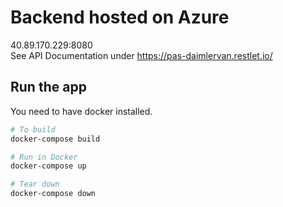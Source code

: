 # Backend hosted on Azure

40.89.170.229:8080 <br />
See API Documentation under https://pas-daimlervan.restlet.io/

## Run the app
You need to have docker installed.

```bash
# To build
docker-compose build

# Run in Docker
docker-compose up

# Tear down
docker-compose down
```
